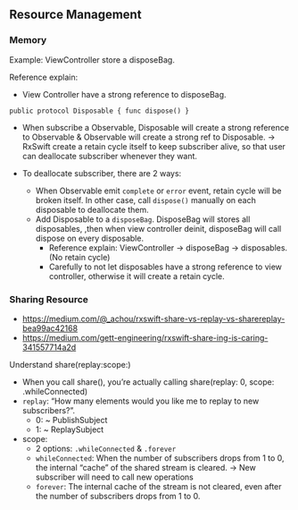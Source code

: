 ## Resource Management

### Memory

Example: ViewController store a disposeBag.

Reference explain:
 - View Controller have a strong reference to disposeBag.

`
    public protocol Disposable {
        func dispose()
    }
`

 - When subscribe a Observable, Disposable will create a strong reference to Observable & Observable will create a strong ref to Disposable.
 -> RxSwift create a retain cycle itself to keep subscriber alive, so that user can deallocate subscriber whenever they want.
 
 - To deallocate subscriber, there are 2 ways:
    - When Observable emit `complete` or `error` event, retain cycle will be broken itself. In other case, call `dispose()` manually on each disposable to deallocate them.
    - Add Disposable to a `disposeBag`. DisposeBag will stores all disposables, ,then when view controller deinit, disposeBag will call dispose on every disposable.
        - Reference explain: ViewController -> disposeBag -> disposables. (No retain cycle)
        - Carefully to not let disposables have a strong reference to view controller, otherwise it will create a retain cycle.

### Sharing Resource

- https://medium.com/@_achou/rxswift-share-vs-replay-vs-sharereplay-bea99ac42168
- https://medium.com/gett-engineering/rxswift-share-ing-is-caring-341557714a2d

Understand share(replay:scope:)

- When you call share(), you’re actually calling share(replay: 0, scope: .whileConnected)
- `replay`:  “How many elements would you like me to replay to new subscribers?”.
    - 0: ~ PublishSubject
    - 1: ~ ReplaySubject
- scope:
    - 2 options: `.whileConnected` & `.forever`
    - `whileConnected`: When the number of subscribers drops from 1 to 0, the internal “cache” of the shared stream is cleared. -> New subscriber will need to call new operations
    - `forever`: The internal cache of the stream is not cleared, even after the number of subscribers drops from 1 to 0.
